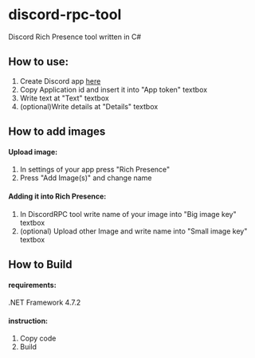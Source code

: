 # discord-rpc-tool

Discord Rich Presence tool written in C#

## How to use:
1. Create Discord app [here](https://discord.com/developers/applications)
2. Copy Application id and insert it into "App token" textbox
3. Write text at "Text" textbox
4. (optional)Write details at "Details" textbox

## How to add images

#### Upload image:
  1. In settings of your app press "Rich Presence"
  2. Press "Add Image(s)" and change name
#### Adding it into Rich Presence:
  1. In DiscordRPC tool write name of your image into "Big image key" textbox
  2. (optional) Upload other Image and write name into "Small image key" textbox

## How to Build
#### requirements:

.NET Framework 4.7.2

#### instruction:
1. Copy code
2. Build
